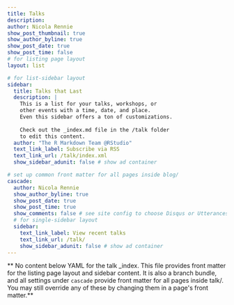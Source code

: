 ```yaml
---
title: Talks
description: 
author: Nicola Rennie
show_post_thumbnail: true
show_author_byline: true
show_post_date: true
show_post_time: false
# for listing page layout
layout: list 

# for list-sidebar layout
sidebar: 
  title: Talks that Last
  description: |
    This is a list for your talks, workshops, or 
    other events with a time, date, and place. 
    Even this sidebar offers a ton of customizations.
    
    Check out the _index.md file in the /talk folder 
    to edit this content. 
  author: "The R Markdown Team @RStudio"
  text_link_label: Subscribe via RSS
  text_link_url: /talk/index.xml
  show_sidebar_adunit: false # show ad container

# set up common front matter for all pages inside blog/
cascade:
  author: Nicola Rennie
  show_author_byline: true
  show_post_date: true
  show_post_time: true
  show_comments: false # see site config to choose Disqus or Utterances
  # for single-sidebar layout
  sidebar:
    text_link_label: View recent talks
    text_link_url: /talk/
    show_sidebar_adunit: false # show ad container
---
```


** No content below YAML for the talk _index. This file provides front matter for the listing page layout and sidebar content. It is also a branch bundle, and all settings under `cascade` provide front matter for all pages inside talk/. You may still override any of these by changing them in a page's front matter.**
